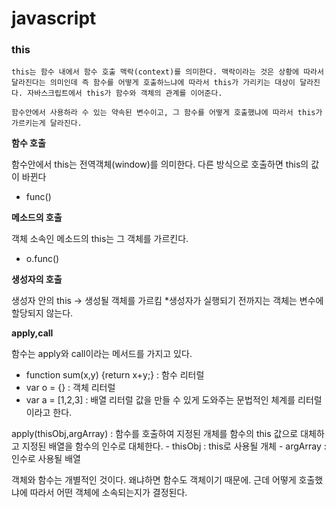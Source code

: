 # javascript

### this
	this는 함수 내에서 함수 호출 맥락(context)를 의미한다. 맥락이라는 것은 상황에 따라서 달라진다는 의미인데 즉 함수를 어떻게 호출하느냐에 따라서 this가 가리키는 대상이 달라진다. 자바스크립트에서 this가 함수와 객체의 관계를 이어준다.

	함수안에서 사용하라 수 있는 약속된 변수이고, 그 함수를 어떻게 호출했냐에 따라서 this가 가르키는게 달라진다.

**함수 호출**

함수안에서 this는 전역객체(window)를 의미한다.
다른 방식으로 호출하면 this의 값이 바뀐다

- func()

**메소드의 호출**

객체 소속인 메소드의 this는 그 객체를 가르킨다.
- o.func()

**생성자의 호출**

생성자 안의 this -> 생성될 객체를 가르킴
*생성자가 실행되기 전까지는 객체는 변수에 할당되지 않는다.

**apply,call**

함수는 apply와 call이라는 메서드를 가지고 있다.

- function sum(x,y) {return x+y;} : 함수 리터럴
- var o = {} : 객체 리터럴
- var a = [1,2,3] : 배열 리터럴
  값을 만들 수 있게 도와주는 문법적인 체계를 리터럴이라고 한다.

apply(thisObj,argArray) : 함수를 호출하여 지정된 개체를 함수의 this 값으로 대체하고 지정된 배열을 함수의 인수로 대체한다.
	- thisObj : this로 사용될 개체
	- argArray : 인수로 사용될 배열


객체와 함수는 개별적인 것이다. 왜냐하면 함수도 객체이기 때문에. 근데 어떻게 호출했냐에 따라서 어떤 객체에 소속되는지가 결정된다.
